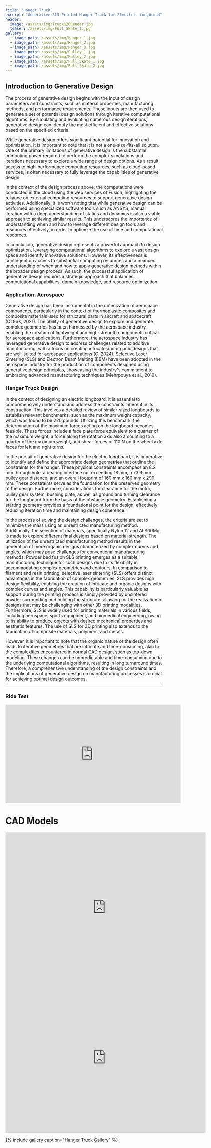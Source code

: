 ```yaml
---
title: "Hanger Truck"
excerpt: "Generative SLS Printed Hanger Truck for Electtric Longbroad"
header:
  image: /assets/img/Truck%20Render.jpg
  teaser: /assets/img/Full_Skate_1.jpg
gallery:
  - image_path: /assets/img/Hanger_1.jpg
  - image_path: /assets/img/Hanger_2.jpg
  - image_path: /assets/img/Hanger_3.jpg
  - image_path: /assets/img/Pulley_1.jpg
  - image_path: /assets/img/Pulley_2.jpg
  - image_path: /assets/img/Full_Skate_1.jpg
  - image_path: /assets/img/Full_Skate_2.jpg 
---
```


## Introduction to Generative Design

The process of generative design begins with the input of design parameters and constraints, such as material properties, manufacturing methods, and performance requirements. These inputs are then used to generate a set of potential design solutions through iterative computational algorithms. By simulating and evaluating numerous design iterations, generative design can identify the most efficient and effective solutions based on the specified criteria.

While generative design offers significant potential for innovation and optimization, it is important to note that it is not a one-size-fits-all solution. One of the primary limitations of generative design is the substantial computing power required to perform the complex simulations and iterations necessary to explore a wide range of design options. As a result, access to high-performance computing resources, such as cloud-based services, is often necessary to fully leverage the capabilities of generative design.

In the context of the design process above, the computations were conducted in the cloud using the web services of Fusion, highlighting the reliance on external computing resources to support generative design activities. Additionally, it is worth noting that while generative design can be performed using specialized software tools such as ANSYS, manual iteration with a deep understanding of statics and dynamics is also a viable approach to achieving similar results. This underscores the importance of understanding when and how to leverage different design tools and resources effectively, in order to optimize the use of time and computational resources.

In conclusion, generative design represents a powerful approach to design optimization, leveraging computational algorithms to explore a vast design space and identify innovative solutions. However, its effectiveness is contingent on access to substantial computing resources and a nuanced understanding of when and how to apply generative design methods within the broader design process. As such, the successful application of generative design requires a strategic approach that balances computational capabilities, domain knowledge, and resource optimization.



### Application: Aerospace

Generative design has been instrumental in the optimization of aerospace components, particularly in the context of thermoplastic composites and composite materials used for structural parts in aircraft and spacecraft (Öztürk, 2021). The ability of generative design to explore and generate complex geometries has been harnessed by the aerospace industry, enabling the creation of lightweight and high-strength components critical for aerospace applications. Furthermore, the aerospace industry has leveraged generative design to address challenges related to additive manufacturing, with a focus on creating intricate and organic designs that are well-suited for aerospace applications (C, 2024). Selective Laser Sintering (SLS) and Electron Beam Melting (EBM) have been adopted in the aerospace industry for the production of components designed using generative design principles, showcasing the industry's commitment to embracing advanced manufacturing techniques (Mehrpouya et al., 2019).

### Hanger Truck Design

In the context of designing an electric longboard, it is essential to comprehensively understand and address the constraints inherent in its construction. This involves a detailed review of similar-sized longboards to establish relevant benchmarks, such as the maximum weight capacity, which was found to be 220 pounds. Utilizing this benchmark, the determination of the maximum forces acting on the longboard becomes feasible. These forces include a face plate force equivalent to a quarter of the maximum weight, a force along the rotation axis also amounting to a quarter of the maximum weight, and shear forces of 110 N on the wheel axle faces for left and right turns.

In the pursuit of generative design for the electric longboard, it is imperative to identify and define the appropriate design geometries that outline the constraints for the hanger. These physical constraints encompass an 8.2 mm through hole, a bearing interface not exceeding 18 mm, a 73.6 mm pulley gear distance, and an overall footprint of 160 mm x 160 mm x 290 mm. These constraints serve as the foundation for the preserved geometry of the design. Furthermore, considerations for clearance for the motor, pulley gear system, bushing plate, as well as ground and turning clearance for the longboard form the basis of the obstacle geometry. Establishing a starting geometry provides a foundational point for the design, effectively reducing iteration time and maintaining design coherence.

In the process of solving the design challenges, the criteria are set to minimize the mass using an unrestricted manufacturing method. Additionally, the selection of materials, specifically Nylon 12 and ALSi10Mg, is made to explore different final designs based on material strength. The utilization of the unrestricted manufacturing method results in the generation of more organic designs characterized by complex curves and angles, which may pose challenges for conventional manufacturing methods. Powder bed fusion SLS printing emerges as a suitable manufacturing technique for such designs due to its flexibility in accommodating complex geometries and contours. In comparison to filament and resin printing, selective laser sintering (SLS) offers distinct advantages in the fabrication of complex geometries. SLS provides high design flexibility, enabling the creation of intricate and organic designs with complex curves and angles. This capability is particularly valuable as support during the printing process is simply provided by unsintered powder surrounding and holding the structure, allowing for the realization of designs that may be challenging with other 3D printing modalities. Furthermore, SLS is widely used for printing materials in various fields, including aerospace, sports equipment, and biomedical engineering, owing to its ability to produce objects with desired mechanical properties and aesthetic features. The use of SLS for 3D printing also extends to the fabrication of composite materials, polymers, and metals.

However, it is important to note that the organic nature of the design often leads to iterative geometries that are intricate and time-consuming, akin to the complexities encountered in normal CAD design, such as top-down modeling. These changes can be unpredictable and time-consuming due to the underlying computational algorithms, resulting in long turnaround times. Therefore, a comprehensive understanding of the design constraints and the implications of generative design on manufacturing processes is crucial for achieving optimal design outcomes.


---

### Ride Test

<iframe width="560" height="315" src="https://drive.google.com/file/d/1eh_GeUNfMzudUYmtZ_w1nqNFLANqmRYJ/view?usp=sharing" frameborder="0" allowfullscreen></iframe>

# CAD Models
<iframe src="https://vanderbilt643.autodesk360.com/shares/public/SH512d4QTec90decfa6ebf364e5b8d991a9c?mode=embed" width="640" height="480" allowfullscreen="true" webkitallowfullscreen="true" mozallowfullscreen="true"  frameborder="0"></iframe>

<iframe src="https://vanderbilt643.autodesk360.com/shares/public/SH512d4QTec90decfa6e630635d3f4952234?mode=embed" width="640" height="480" allowfullscreen="true" webkitallowfullscreen="true" mozallowfullscreen="true"  frameborder="0"></iframe>

{% include gallery caption="Hanger Truck Gallery" %}
